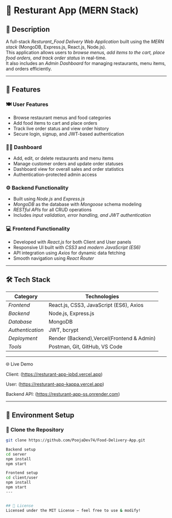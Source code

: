 # 🍔 Resturant App (MERN Stack)

## 📌 Description
A full-stack *Resturant_Food Delivery Web Application* built using the *MERN stack* (MongoDB, Express.js, React.js, Node.js).  
This application allows users to *browse menus, add items to the cart, place food orders, and track order status* in real-time.  
It also includes an *Admin Dashboard* for managing restaurants, menu items, and orders efficiently.

---

## 🚀 Features

### 🍽 User Features
- Browse restaurant menus and food categories  
- Add food items to cart and place orders  
- Track live order status and view order history  
- Secure login, signup, and JWT-based authentication  

### 🧑‍💼  Dashboard
- Add, edit, or delete restaurants and menu items  
- Manage customer orders and update order statuses  
- Dashboard view for overall sales and order statistics  
- Authentication-protected admin access  

### ⚙ Backend Functionality
- Built using *Node.js* and *Express.js*  
- *MongoDB* as the database with *Mongoose* schema modeling  
- *RESTful APIs* for all CRUD operations  
- Includes *input validation, error handling, and JWT authentication*

### 💻 Frontend Functionality
- Developed with *React.js* for both Client and User panels  
- Responsive UI built with *CSS3* and *modern JavaScript (ES6)*  
- API integration using *Axios* for dynamic data fetching  
- Smooth navigation using *React Router*

---

## 🛠 Tech Stack

| Category | Technologies |
|-----------|---------------|
| *Frontend* | React.js, CSS3, JavaScript (ES6), Axios |
| *Backend* | Node.js, Express.js |
| *Database* | MongoDB |
| *Authentication* | JWT, bcrypt |
| *Deployment* | Render (Backend),Vercel(Frontend & Admin) |
| *Tools* | Postman, Git, GitHub, VS Code |

---

🌐 Live Demo

Client: (https://resturant-app-ipbd.vercel.app)

User: (https://resturant-app-kappa.vercel.app)

Backend API: (https://resturant-app-ss.onrender.com)

---

## 🧩 Environment Setup

### 🔹 Clone the Repository
```bash
git clone https://github.com/PoojaDev74/Food-Delivery-App.git

Backend setup
cd server
npm install
npm start

Frontend setup
cd client/user
npm install 
npm start
---


## 📜 License
Licensed under the MIT License – feel free to use & modify!

